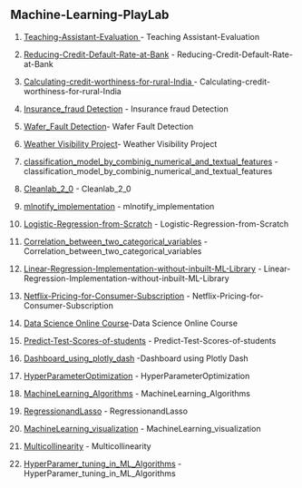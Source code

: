 ## Machine-Learning-PlayLab
1. [Teaching-Assistant-Evaluation ](https://github.com/Sakil786/Teaching-Assistant-Evaluation- "Teaching-Assistant-Evaluation ")- Teaching Assistant-Evaluation

2. [Reducing-Credit-Default-Rate-at-Bank](https://github.com/Sakil786/Reducing-Credit-Default-Rate-at-ABC-Bank- "Reducing-Credit-Default-Rate-at-Bank") - Reducing-Credit-Default-Rate-at-Bank
   
3. [Calculating-credit-worthiness-for-rural-India ](https://github.com/Sakil786/Calculating-credit-worthiness-for-rural-India- "Calculating-credit-worthiness-for-rural-India ")- Calculating-credit-worthiness-for-rural-India
   
4. [Insurance_fraud Detection](https://github.com/Sakil786/Insurance_fraudDetection_deployment "Insurance_fraudDetection_deployment") - Insurance fraud Detection
5. [Wafer_Fault Detection](https://github.com/Sakil786/wafer_fault_detection "wafer_fault_detection")- Wafer Fault Detection
6. [Weather Visibility Project](https://github.com/Sakil786/Weather-Visibility-prediction "Weather Visibility Project")- Weather Visibility Project
7. [classification_model_by_combinig_numerical_and_textual_features](https://github.com/Sakil786/classification_model_by_combinig_numerical_and_textual_features "classification_model_by_combinig_numerical_and_textual_features") -classification_model_by_combinig_numerical_and_textual_features
8. [Cleanlab_2_0](https://github.com/Sakil786/Cleanlab_2_0/blob/main/Cleanlab_2_0.ipynb "Cleanlab_2_0") - Cleanlab_2_0
9. [mlnotify_implementation](https://github.com/Sakil786/mlnotify_implementation/blob/main/mlnotify_implementation.ipynb "mlnotify_implementation") - mlnotify_implementation
10. [Logistic-Regression-from-Scratch](https://github.com/Sakil786/Logistic-Regression-from-Scratch-Youtube_Implementation "Logistic-Regression-from-Scratch") - Logistic-Regression-from-Scratch
11. [Correlation_between_two_categorical_variables](https://github.com/Sakil786/Correlation_between_two_categorical_variables "Correlation_between_two_categorical_variables") - Correlation_between_two_categorical_variables
12. [Linear-Regression-Implementation-without-inbuilt-ML-Library](https://github.com/Sakil786/Linear-Regression-Implementation-without-inbuilt-ML-Library "Linear-Regression-Implementation-without-inbuilt-ML-Library") - Linear-Regression-Implementation-without-inbuilt-ML-Library
13. [Netflix-Pricing-for-Consumer-Subscription](https://github.com/Sakil786/Netflix-Pricing-for-Consumer-Subscription "Netflix-Pricing-for-Consumer-Subscription") - Netflix-Pricing-for-Consumer-Subscription
14. [Data Science Online Course](https://github.com/Sakil786/Data_Science_Online_Course "Data Science Online Course")-Data Science Online Course
15. [Predict-Test-Scores-of-students](https://github.com/Sakil786/Predict-Test-Scores-of-students "Predict-Test-Scores-of-students") - Predict-Test-Scores-of-students
16. [Dashboard_using_plotly_dash](https://github.com/Sakil786/Dashboard_using_plotly_dash "Dashboard_using_plotly_dash") -Dashboard using Plotly Dash
17. [HyperParameterOptimization](https://github.com/Sakil786/HyperParameterOptimization "HyperParameterOptimization") - HyperParameterOptimization
18. [MachineLearning_Algorithms](https://github.com/Sakil786/MachineLearning_Algorithms "MachineLearning_Algorithms") - MachineLearning_Algorithms
19. [RegressionandLasso](https://github.com/Sakil786/RegressionandLasso "RegressionandLasso") - RegressionandLasso
20. [MachineLearning_visualization](https://github.com/Sakil786/MachineLearning_visualization "MachineLearning_visualization") - MachineLearning_visualization
21. [Multicollinearity](https://github.com/Sakil786/Multicollinearity "Multicollinearity") - Multicollinearity
22. [HyperParamer_tuning_in_ML_Algorithms](https://github.com/Sakil786/HyperParamer_tuning_in_ML_Algorithms "HyperParamer_tuning_in_ML_Algorithms") - HyperParamer_tuning_in_ML_Algorithms
